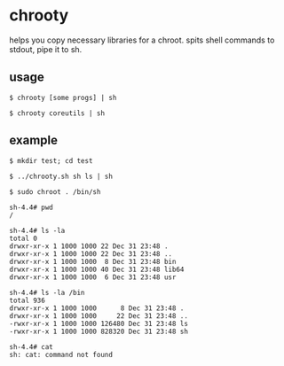 # chrooty

helps you copy necessary libraries for a chroot. spits shell commands to stdout, pipe it to sh.

## usage

    $ chrooty [some progs] | sh

    $ chrooty coreutils | sh

## example

	$ mkdir test; cd test

	$ ../chrooty.sh sh ls | sh

	$ sudo chroot . /bin/sh

	sh-4.4# pwd
	/
	
	sh-4.4# ls -la
	total 0
	drwxr-xr-x 1 1000 1000 22 Dec 31 23:48 .
	drwxr-xr-x 1 1000 1000 22 Dec 31 23:48 ..
	drwxr-xr-x 1 1000 1000  8 Dec 31 23:48 bin
	drwxr-xr-x 1 1000 1000 40 Dec 31 23:48 lib64
	drwxr-xr-x 1 1000 1000  6 Dec 31 23:48 usr

	sh-4.4# ls -la /bin
	total 936
	drwxr-xr-x 1 1000 1000      8 Dec 31 23:48 .
	drwxr-xr-x 1 1000 1000     22 Dec 31 23:48 ..
	-rwxr-xr-x 1 1000 1000 126480 Dec 31 23:48 ls
	-rwxr-xr-x 1 1000 1000 828320 Dec 31 23:48 sh

	sh-4.4# cat
	sh: cat: command not found
